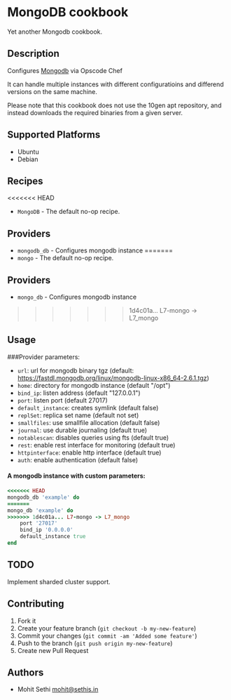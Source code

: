 
# MongoDB cookbook
Yet another Mongodb cookbook.

## Description

Configures [Mongodb](http://mongodb.org) via Opscode Chef

It can handle multiple instances with different configuratioins and differend versions on the same machine.

Please note that this cookbook does not use the 10gen apt repository, and instead downloads the required binaries from a given server.

## Supported Platforms

* Ubuntu
* Debian

## Recipes

<<<<<<< HEAD
* `MongoDB` - The default no-op recipe.

## Providers
* `mongodb_db` - Configures mongodb instance
=======
* `mongo` - The default no-op recipe.

## Providers
* `mongo_db` - Configures mongodb instance
>>>>>>> 1d4c01a... L7-mongo -> L7_mongo

## Usage
###Provider parameters:

* `url`: url for mongodb binary tgz (default: https://fastdl.mongodb.org/linux/mongodb-linux-x86_64-2.6.1.tgz)
* `home`: directory for mongodb instance (default "/opt")
* `bind_ip`: listen address (default "127.0.0.1")
* `port`: listen port (default 27017)
* `default_instance`: creates symlink (default false)
* `replSet`: replica set name (default not set)
* `smallfiles`: use smallfile allocation (default false)
* `journal`: use durable journaling (default true)
* `notablescan`: disables queries using fts (default true)
* `rest`: enable rest interface for monitoring (default true)
* `httpinterface`: enable http interface (default true)
* `auth`: enable authentication (default false)

#### A mongodb instance with custom parameters:
```ruby
<<<<<<< HEAD
mongodb_db 'example' do
=======
mongo_db 'example' do
>>>>>>> 1d4c01a... L7-mongo -> L7_mongo
    port '27017'
    bind_ip '0.0.0.0'
    default_instance true
end
```

## TODO
Implement sharded cluster support.

## Contributing

1. Fork it
2. Create your feature branch (`git checkout -b my-new-feature`)
3. Commit your changes (`git commit -am 'Added some feature'`)
4. Push to the branch (`git push origin my-new-feature`)
5. Create new Pull Request

## Authors

* Mohit Sethi <mohit@sethis.in>
